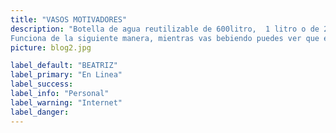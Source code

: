 ```yaml
---
title: "VASOS MOTIVADORES"
description: "Botella de agua reutilizable de 600litro,  1 litro o de 2 litro con mensajes motivacionales escritos en uno de sus lados. Es muy sencillo, en realidad las botellas motivacionales son simples botellas de agua rellenables pero con la diferencia de que cuentan con mensajes y frases motivadoras impresos en su cubierta.
Funciona de la siguiente manera, mientras vas bebiendo puedes ver que el nivel del agua baja marcando los diferentes mensajes escritos en tu botella. Además varias de estas botellas también suelen contar con horarios para recordarte cuánta agua ya deberías de haber tomado según la hora que sea."
picture: blog2.jpg

label_default: "BEATRIZ" 
label_primary: "En Linea"
label_success: 
label_info: "Personal"
label_warning: "Internet"
label_danger: 
---
```


